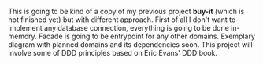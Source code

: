 This is going to be kind of a copy of my previous project **buy-it** (which is not finished yet) but with different approach.
First of all I don't want to implement any database connection, everything is going to be done in-memory.
Facade is going to be entrypoint for any other domains.
Exemplary diagram with planned domains and its dependencies soon. This project will involve some of DDD principles based on Eric Evans' DDD book.

